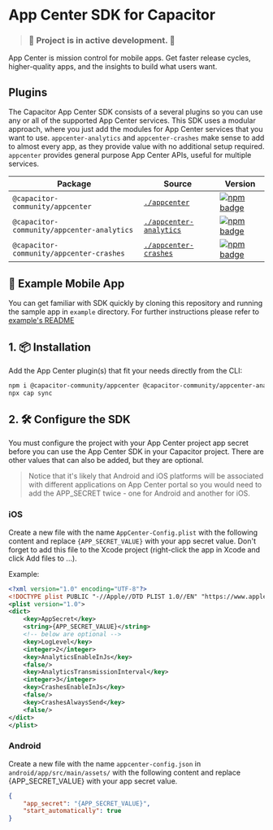 # App Center SDK for Capacitor

> ### :rotating_light: Project is in active development. :rotating_light:

App Center is mission control for mobile apps. Get faster release cycles, higher-quality apps, and the insights to build what users want.

## Plugins

The Capacitor App Center SDK consists of a several plugins so you can use any or all of the supported App Center services. This SDK uses a modular approach, where you just add the modules for App Center services that you want to use. `appcenter-analytics` and `appcenter-crashes` make sense to add to almost every app, as they provide value with no additional setup required. `appcenter` provides general purpose App Center APIs, useful for multiple services.

| Package | Source | Version |
| --- | --- | --- |
| `@capacitor-community/appcenter` | [`./appcenter`](https://github.com/capacitor-community/appcenter-sdk-capacitor/tree/master/appcenter) | [![npm badge](https://img.shields.io/npm/v/@capacitor-community/appcenter?style=flat-square)](https://www.npmjs.com/package/@capacitor-community/appcenter)
| `@capacitor-community/appcenter-analytics` | [`./appcenter-analytics`](https://github.com/capacitor-community/appcenter-sdk-capacitor/tree/master/appcenter-analytics) | [![npm badge](https://img.shields.io/npm/v/@capacitor-community/appcenter-analytics?style=flat-square)](https://www.npmjs.com/package/@capacitor-community/appcenter-analytics)
| `@capacitor-community/appcenter-crashes` | [`./appcenter-crashes`](https://github.com/capacitor-community/appcenter-sdk-capacitor/tree/master/appcenter-crashes) | [![npm badge](https://img.shields.io/npm/v/@capacitor-community/appcenter-crashes?style=flat-square)](https://www.npmjs.com/package/@capacitor-community/appcenter-crashes)

## 📱 Example Mobile App

You can get familiar with SDK quickly by cloning this repository and running the sample app in `example` directory. For further instructions please refer to [example's README](example/README.md)

## 1. 📦 Installation

Add the App Center plugin(s) that fit your needs directly from the CLI:

```bash
npm i @capacitor-community/appcenter @capacitor-community/appcenter-analytics @capacitor-community/appcenter-crashes --save-exact
npx cap sync
```

## 2. 🛠 Configure the SDK

You must configure the project with your App Center project app secret before you can use the App Center SDK in your Capacitor project. There are other values that can also be added, but they are optional.

> Notice that it's likely that Android and iOS platforms will be associated with different applications on App Center portal so you would need to add the APP_SECRET twice - one for Android and another for iOS.

### iOS

Create a new file with the name `AppCenter-Config.plist` with the following content and replace `{APP_SECRET_VALUE}` with your app secret value. Don't forget to add this file to the Xcode project (right-click the app in Xcode and click Add files to ...).

Example:

```xml
<?xml version="1.0" encoding="UTF-8"?>
<!DOCTYPE plist PUBLIC "-//Apple//DTD PLIST 1.0//EN" "https://www.apple.com/DTDs/PropertyList-1.0.dtd">
<plist version="1.0">
<dict>
    <key>AppSecret</key>
    <string>{APP_SECRET_VALUE}</string>
    <!-- below are optional -->
    <key>LogLevel</key>
    <integer>2</integer>
    <key>AnalyticsEnableInJs</key>
    <false/>
    <key>AnalyticsTransmissionInterval</key>
    <integer>3</integer>
    <key>CrashesEnableInJs</key>
    <false/>
    <key>CrashesAlwaysSend</key>
    <false/>
</dict>
</plist>
```

### Android

Create a new file with the name `appcenter-config.json` in `android/app/src/main/assets/` with the following content and replace {APP_SECRET_VALUE} with your app secret value.

```json
{
    "app_secret": "{APP_SECRET_VALUE}",
    "start_automatically": true
}
```